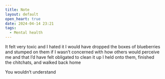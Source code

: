 ```yaml
---
title: Note
layout: default
open_heart: true
date: 2024-04-14 23:21
tags:
  - Mental health
---
```


It felt very toxic and I hated it
I would have dropped the boxes of blueberries and stumped on them if I wasn’t concerned with how others would perceive me and that I’d have felt obligated to clean it up
I held onto them, finished the chitchats, and walked back home

You wouldn’t understand
